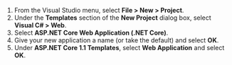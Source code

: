 1. From the Visual Studio menu, select **File > New > Project**.
2. Under the **Templates** section of the **New Project** dialog box, select **Visual C# > Web**.
3. Select **ASP.NET Core Web Application (.NET Core)**.
4. Give your new application a name (or take the default) and select **OK**.
5. Under **ASP.NET Core 1.1 Templates**, select **Web Application** and select **OK**.
